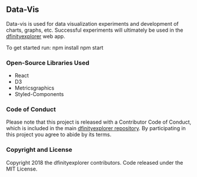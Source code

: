 ## Data-Vis

Data-vis is used for data visualization experiments and development of charts, graphs, etc. Successful experiments will ultimately be used in the [dfinityexplorer](https://www.dfinityexplorer.org/) web app.

To get started run:
npm install
npm start

### Open-Source Libraries Used

* React
* D3
* Metricsgraphics
* Styled-Components

### Code of Conduct

Please note that this project is released with a Contributor Code of Conduct, which is included in the main [dfinityexplorer repository](https://github.com/dfinityexplorer/dfinityexplorer/blob/master/CODE_OF_CONDUCT.md). By participating in this project you agree to abide by its terms.

### Copyright and License

Copyright 2018 the dfinityexplorer contributors. Code released under the MIT License.
